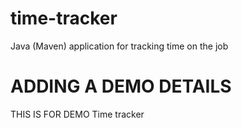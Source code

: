 # time-tracker
Java (Maven) application for tracking time on the job

# ADDING A DEMO DETAILS
THIS IS FOR DEMO
Time tracker
